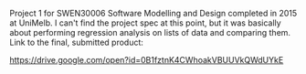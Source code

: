 Project 1 for SWEN30006 Software Modelling and Design completed in 2015 at UniMelb.
I can't find the project spec at this point, but it was basically about performing regression analysis on lists of data and comparing them. 
Link to the final, submitted product:

https://drive.google.com/open?id=0B1fztnK4CWhoakVBUUVkQWdUYkE

